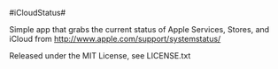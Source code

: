#iCloudStatus#

Simple app that grabs the current status of Apple Services, Stores, and iCloud from http://www.apple.com/support/systemstatus/

Released under the MIT License, see LICENSE.txt
